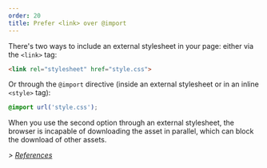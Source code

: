 ```yaml
---
order: 20
title: Prefer <link> over @import
---
```


There's two ways to include an external stylesheet in your page: either via the `<link>` tag:

```html
<link rel="stylesheet" href="style.css">
```

Or through the `@import` directive (inside an external stylesheet or in an inline `<style>` tag):

```css
@import url('style.css');
```

When you use the second option through an external stylesheet, the browser is incapable of downloading the asset in parallel, which can block the download of other assets.

*> [References](https://github.com/zenorocha/browser-diet/wiki/References#prefer--over-import)*